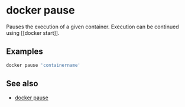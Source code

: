 # docker pause

Pauses the execution of a given container. Execution can be continued using [[docker start]].

## Examples

```powershell
docker pause 'containername'
```

## See also
- [docker pause](https://docs.docker.com/engine/reference/commandline/pause/)
